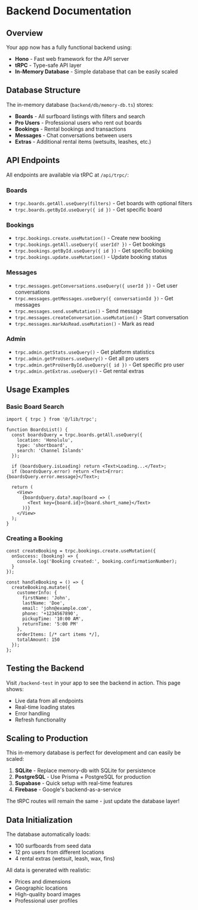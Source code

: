# Backend Documentation

## Overview

Your app now has a fully functional backend using:
- **Hono** - Fast web framework for the API server
- **tRPC** - Type-safe API layer
- **In-Memory Database** - Simple database that can be easily scaled

## Database Structure

The in-memory database (`backend/db/memory-db.ts`) stores:
- **Boards** - All surfboard listings with filters and search
- **Pro Users** - Professional users who rent out boards
- **Bookings** - Rental bookings and transactions
- **Messages** - Chat conversations between users
- **Extras** - Additional rental items (wetsuits, leashes, etc.)

## API Endpoints

All endpoints are available via tRPC at `/api/trpc/`:

### Boards
- `trpc.boards.getAll.useQuery(filters)` - Get boards with optional filters
- `trpc.boards.getById.useQuery({ id })` - Get specific board

### Bookings
- `trpc.bookings.create.useMutation()` - Create new booking
- `trpc.bookings.getAll.useQuery({ userId? })` - Get bookings
- `trpc.bookings.getById.useQuery({ id })` - Get specific booking
- `trpc.bookings.update.useMutation()` - Update booking status

### Messages
- `trpc.messages.getConversations.useQuery({ userId })` - Get user conversations
- `trpc.messages.getMessages.useQuery({ conversationId })` - Get messages
- `trpc.messages.send.useMutation()` - Send message
- `trpc.messages.createConversation.useMutation()` - Start conversation
- `trpc.messages.markAsRead.useMutation()` - Mark as read

### Admin
- `trpc.admin.getStats.useQuery()` - Get platform statistics
- `trpc.admin.getProUsers.useQuery()` - Get all pro users
- `trpc.admin.getProUserById.useQuery({ id })` - Get specific pro user
- `trpc.admin.getExtras.useQuery()` - Get rental extras

## Usage Examples

### Basic Board Search
```tsx
import { trpc } from '@/lib/trpc';

function BoardsList() {
  const boardsQuery = trpc.boards.getAll.useQuery({
    location: 'Honolulu',
    type: 'shortboard',
    search: 'Channel Islands'
  });

  if (boardsQuery.isLoading) return <Text>Loading...</Text>;
  if (boardsQuery.error) return <Text>Error: {boardsQuery.error.message}</Text>;

  return (
    <View>
      {boardsQuery.data?.map(board => (
        <Text key={board.id}>{board.short_name}</Text>
      ))}
    </View>
  );
}
```

### Creating a Booking
```tsx
const createBooking = trpc.bookings.create.useMutation({
  onSuccess: (booking) => {
    console.log('Booking created:', booking.confirmationNumber);
  }
});

const handleBooking = () => {
  createBooking.mutate({
    customerInfo: {
      firstName: 'John',
      lastName: 'Doe',
      email: 'john@example.com',
      phone: '+1234567890',
      pickupTime: '10:00 AM',
      returnTime: '5:00 PM'
    },
    orderItems: [/* cart items */],
    totalAmount: 150
  });
};
```

## Testing the Backend

Visit `/backend-test` in your app to see the backend in action. This page shows:
- Live data from all endpoints
- Real-time loading states
- Error handling
- Refresh functionality

## Scaling to Production

This in-memory database is perfect for development and can easily be scaled:

1. **SQLite** - Replace memory-db with SQLite for persistence
2. **PostgreSQL** - Use Prisma + PostgreSQL for production
3. **Supabase** - Quick setup with real-time features
4. **Firebase** - Google's backend-as-a-service

The tRPC routes will remain the same - just update the database layer!

## Data Initialization

The database automatically loads:
- 100 surfboards from seed data
- 12 pro users from different locations
- 4 rental extras (wetsuit, leash, wax, fins)

All data is generated with realistic:
- Prices and dimensions
- Geographic locations
- High-quality board images
- Professional user profiles